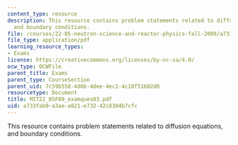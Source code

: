 ```yaml
---
content_type: resource
description: This resource contains problem statements related to diffusion equations,
  and boundary conditions.
file: /courses/22-05-neutron-science-and-reactor-physics-fall-2009/a733fab0a3aea821e73242c8384b7cfc_MIT22_05F09_examques03.pdf
file_type: application/pdf
learning_resource_types:
- Exams
license: https://creativecommons.org/licenses/by-nc-sa/4.0/
ocw_type: OCWFile
parent_title: Exams
parent_type: CourseSection
parent_uid: 7c59b558-4d6b-4dee-4ec1-4c18f51602d0
resourcetype: Document
title: MIT22_05F09_examques03.pdf
uid: a733fab0-a3ae-a821-e732-42c8384b7cfc
---
```

This resource contains problem statements related to diffusion equations, and boundary conditions.